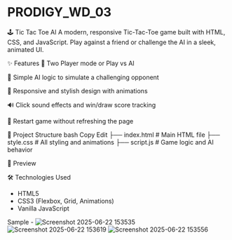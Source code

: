 # PRODIGY_WD_03

🕹️ Tic Tac Toe AI
A modern, responsive Tic-Tac-Toe game built with HTML, CSS, and JavaScript. Play against a friend or challenge the AI in a sleek, animated UI.

✨ Features
🔁 Two Player mode or Play vs AI

🧠 Simple AI logic to simulate a challenging opponent

🎨 Responsive and stylish design with animations

🔊 Click sound effects and win/draw score tracking

🔄 Restart game without refreshing the page

📁 Project Structure
bash
Copy
Edit
├── index.html       # Main HTML file
├── style.css        # All styling and animations
├── script.js        # Game logic and AI behavior


📸 Preview
<!-- Optional: Add a screenshot of your game UI -->

🛠️ Technologies Used
 - HTML5
 - CSS3 (Flexbox, Grid, Animations)
 - Vanilla JavaScript

Sample - 
![Screenshot 2025-06-22 153535](https://github.com/user-attachments/assets/e3b3aab9-f258-4369-a627-db577bb68d42)
![Screenshot 2025-06-22 153619](https://github.com/user-attachments/assets/a2e91b21-5065-4f43-98fb-7b9c81648542)
![Screenshot 2025-06-22 153556](https://github.com/user-attachments/assets/907aed76-7b95-4a20-8ca6-17f9bf2b73fc)

